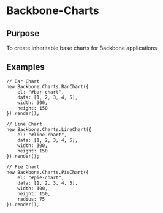# Backbone-Charts

## Purpose

To create inheritable base charts for Backbone applications

## Examples

```
// Bar Chart
new Backbone.Charts.BarChart({
    el: "#bar-chart",
    data: [1, 2, 3, 4, 5],
    width: 300,
    height: 150
}).render();

// Line Chart
new Backbone.Charts.LineChart({
    el: "#line-chart",
    data: [1, 2, 3, 4, 5],
    width: 300,
    height: 150
}).render();

// Pie Chart
new Backbone.Charts.PieChart({
    el: "#pie-chart",
    data: [1, 2, 3, 4, 5],
    width: 300,
    height: 150,
    radius: 75
}).render();
```